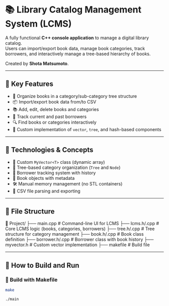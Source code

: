 # 📚 Library Catalog Management System (LCMS)

A fully functional **C++ console application** to manage a digital library catalog.  
Users can import/export book data, manage book categories, track borrowers, and interactively manage a tree-based hierarchy of books.

Created by **Shota Matsumoto**.

---

## 🌟 Key Features

- 📁 Organize books in a category/sub-category tree structure
- 📦 Import/export book data from/to CSV
- 📚 Add, edit, delete books and categories
- 👥 Track current and past borrowers
- 🔍 Find books or categories interactively
- 🧾 Custom implementation of `vector`, `tree`, and hash-based components

---

## 🧠 Technologies & Concepts

- 🧱 Custom `MyVector<T>` class (dynamic array)
- 🌲 Tree-based category organization (`Tree` and `Node`)
- 👤 Borrower tracking system with history
- 📘 Book objects with metadata
- 🛠️ Manual memory management (no STL containers)
- 📄 CSV file parsing and exporting

---

## 📂 File Structure

📁 Project/ ├── main.cpp # Command-line UI for LCMS ├── lcms.h/.cpp # Core LCMS logic (books, categories, borrowers) ├── tree.h/.cpp # Tree structure for category management ├── book.h/.cpp # Book class definition ├── borrower.h/.cpp # Borrower class with book history ├── myvector.h # Custom vector implementation ├── makefile # Build file


---

## 🚀 How to Build and Run

### 🔨 Build with Makefile

```bash
make

./main

